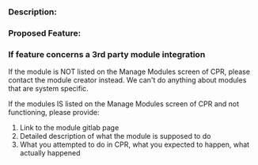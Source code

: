 ### Description:

### Proposed Feature:

### If feature concerns a 3rd party module integration
If the module is NOT listed on the Manage Modules screen of CPR, please contact the module
creator instead.  We can't do anything about modules that are system specific.

If the modules IS listed on the Manage Modules screen of CPR and not functioning, please provide:

1. Link to the module gitlab page
2. Detailed description of what the module is supposed to do
3. What you attempted to do in CPR, what you expected to happen, what actually happened